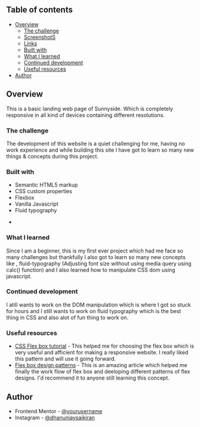 
## Table of contents

- [Overview](#overview)
  - [The challenge](#the-challenge)
  - [ScreenshotS](#screenshot)
  - [Links](#links)
  - [Built with](#built-with)
  - [What I learned](#what-i-learned)
  - [Continued development](#continued-development)
  - [Useful resources](#useful-resources)
- [Author](#author)




## Overview
This is a basic landing web page of Sunnyside. Which is completely responsive in all kind of devices containing different resolutions.

### The challenge

The development of this website is a quiet challenging for me, having no work experience and while building this site I have got to learn so many new things & concepts during this project.



### Built with

- Semantic HTML5 markup
- CSS custom properties
- Flexbox
- Vanilla Javascript
- Fluid typography

*

### What I learned

Since I am a beginner, this is my first ever project which had me face so many challenges but thankfully I also got to learn so many new concepts like , fluid-typography (Adjusting font size without using media query using calc() function) and I also learned how to manipulate CSS dom using javascript. 
### Continued development

I atill wants to work on the DOM manipulation which is where I got so stuck for hours and I still wants to work on fluid typography which is the best thing in CSS and also alot of fun thing to work on.

### Useful resources

- [CSS Flex box tutorial](https://www.youtube.com/watch?v=5qVuORLniwM) - This helped me for choosing the flex box which is very useful and afficient for making a responsive website. I really liked this pattern and will use it going forward.
- [Flex box design patterns](https://www.youtube.com/watch?v=vQAvjof1oe4) - This is an amazing article which helped me finally the work flow of flex box and deeloping different patterns of flex designs. I'd recommend it to anyone still learning this concept.


## Author

- Frontend Mentor - [@yourusername](https://www.frontendmentor.io/profile/yourusername)
- Instagram - [@dhanunjaysaikiran](https://www.instagram.com/dhanunjaysaikiran/?hl=en)



